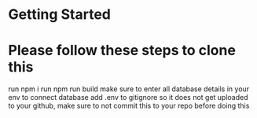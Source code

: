 # Getting Started 
# Please follow these steps to clone this 

run npm i
run npm run build 
make sure to enter all database details in your env to connect database
add .env to gitignore so it does not get uploaded to your github, make sure to not commit this to your repo before doing this
